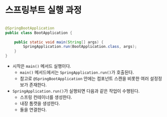 # 스프링부트 실행 과정

```java

@SpringBootApplication
public class BootApplication {
	
	public static void main(String[] args) {
		SpringApplication.run(BootApplication.class, args);
	}
}
```

- 시작은 `main()` 메서드 실행이다.
    - `main()` 메서드에서는 `SpringApplication.run()`가 호출된다.
    - 참고로 `@SpringBootApplication` 안에는 컴포넌트 스캔을 비롯한 여러 설정정보가 존재한다.
- `SpringApplication.run()`가 실행되면 다음과 같은 작업이 수행된다.
    - 스프링 컨테이너를 생성한다.
    - 내장 톰캣을 생성한다.
    - 둘을 연결한다.
